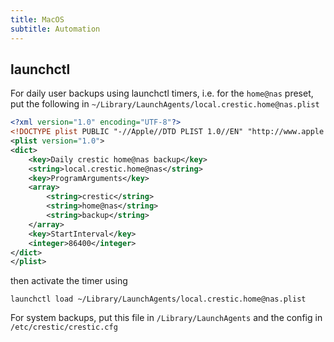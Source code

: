 ```yaml
---
title: MacOS
subtitle: Automation
---
```


## launchctl

For daily user backups using launchctl timers, i.e. for the `home@nas` preset, put the following in `~/Library/LaunchAgents/local.crestic.home@nas.plist`

```xml
<?xml version="1.0" encoding="UTF-8"?>
<!DOCTYPE plist PUBLIC "-//Apple//DTD PLIST 1.0//EN" "http://www.apple.com/DTDs/PropertyList-1.0.dtd">
<plist version="1.0">
<dict>
    <key>Daily crestic home@nas backup</key>
    <string>local.crestic.home@nas</string>
    <key>ProgramArguments</key>
    <array>
        <string>crestic</string>
        <string>home@nas</string>
        <string>backup</string>
    </array>
    <key>StartInterval</key>
    <integer>86400</integer>
</dict>
</plist>
```

then activate the timer using

```shell
launchctl load ~/Library/LaunchAgents/local.crestic.home@nas.plist
```

For system backups, put this file in `/Library/LaunchAgents` and the config in `/etc/crestic/crestic.cfg`
